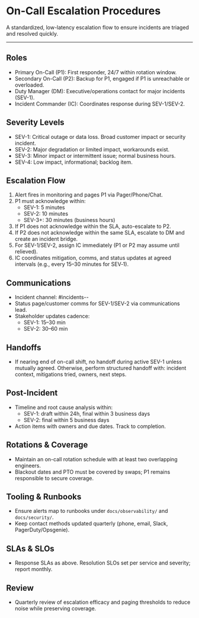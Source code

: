 # On-Call Escalation Procedures

A standardized, low-latency escalation flow to ensure incidents are triaged and resolved quickly.

---

## Roles
- Primary On-Call (P1): First responder, 24/7 within rotation window.
- Secondary On-Call (P2): Backup for P1, engaged if P1 is unreachable or overloaded.
- Duty Manager (DM): Executive/operations contact for major incidents (SEV-1).
- Incident Commander (IC): Coordinates response during SEV-1/SEV-2.

## Severity Levels
- SEV-1: Critical outage or data loss. Broad customer impact or security incident.
- SEV-2: Major degradation or limited impact, workarounds exist.
- SEV-3: Minor impact or intermittent issue; normal business hours.
- SEV-4: Low impact, informational; backlog item.

## Escalation Flow
1. Alert fires in monitoring and pages P1 via Pager/Phone/Chat.
2. P1 must acknowledge within:
   - SEV-1: 5 minutes
   - SEV-2: 10 minutes
   - SEV-3+: 30 minutes (business hours)
3. If P1 does not acknowledge within the SLA, auto-escalate to P2.
4. If P2 does not acknowledge within the same SLA, escalate to DM and create an incident bridge.
5. For SEV-1/SEV-2, assign IC immediately (P1 or P2 may assume until relieved).
6. IC coordinates mitigation, comms, and status updates at agreed intervals (e.g., every 15–30 minutes for SEV‑1).

## Communications
- Incident channel: #incidents-<date>-<id>
- Status page/customer comms for SEV-1/SEV-2 via communications lead.
- Stakeholder updates cadence:
  - SEV-1: 15–30 min
  - SEV-2: 30–60 min

## Handoffs
- If nearing end of on-call shift, no handoff during active SEV-1 unless mutually agreed. Otherwise, perform structured handoff with: incident context, mitigations tried, owners, next steps.

## Post-Incident
- Timeline and root cause analysis within:
  - SEV-1: draft within 24h, final within 3 business days
  - SEV-2: final within 5 business days
- Action items with owners and due dates. Track to completion.

## Rotations & Coverage
- Maintain an on-call rotation schedule with at least two overlapping engineers.
- Blackout dates and PTO must be covered by swaps; P1 remains responsible to secure coverage.

## Tooling & Runbooks
- Ensure alerts map to runbooks under `docs/observability/` and `docs/security/`.
- Keep contact methods updated quarterly (phone, email, Slack, PagerDuty/Opsgenie).

## SLAs & SLOs
- Response SLAs as above. Resolution SLOs set per service and severity; report monthly.

## Review
- Quarterly review of escalation efficacy and paging thresholds to reduce noise while preserving coverage.
